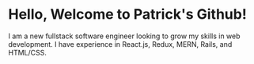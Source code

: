 # Hello, Welcome to Patrick's Github!

I am a new fullstack software engineer looking to grow my skills in web development. I have experience in React.js, Redux, MERN, Rails, and HTML/CSS. 
